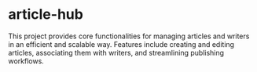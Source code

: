 # article-hub
This project provides core functionalities for managing articles and writers in an efficient and scalable way. Features include creating and editing articles, associating them with writers, and streamlining publishing workflows.

